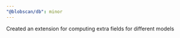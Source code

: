 ```yaml
---
"@blobscan/db": minor
---
```


Created an extension for computing extra fields for different models
